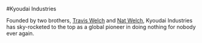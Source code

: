 #Kyoudai Industries

Founded by two brothers, [Travis Welch](https://twitter.com/theweirdwelch) and [Nat Welch](https://twitter.com/icco), Kyoudai Industries has sky-rocketed to the top as a global pioneer in doing nothing for nobody ever again.
